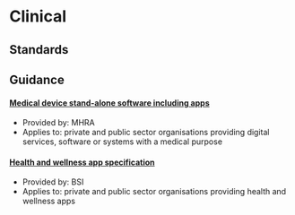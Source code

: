 # Clinical 

## Standards

## Guidance

#### [Medical device stand-alone software including apps](https://www.gov.uk/government/publications/medical-devices-software-applications-apps/medical-device-stand-alone-software-including-apps)

* Provided by: MHRA
* Applies to: private and public sector organisations providing digital services, software or systems with a medical purpose 

#### [Health and wellness app specification](http://shop.bsigroup.com/forms/PASs/PAS-2772015/)

* Provided by: BSI
* Applies to: private and public sector organisations providing health and wellness apps